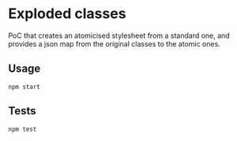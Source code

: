 # Exploded classes

PoC that creates an atomicised stylesheet from a standard one, and provides a json map from the original classes to the atomic ones.

## Usage

`npm start`

## Tests

`npm test`